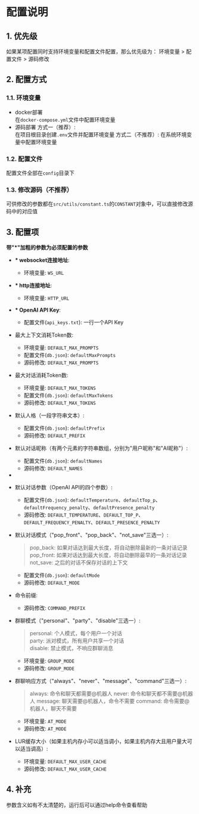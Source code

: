 # 配置说明
## 1. 优先级
如果某项配置同时支持环境变量和配置文件配置，那么优先级为：
环境变量 > 配置文件 > 源码修改
## 2. 配置方式
### 1.1. 环境变量
- docker部署  
在`docker-compose.yml`文件中配置环境变量
- 源码部署
方式一（推荐）:  
在项目根目录创建`.env`文件并配置环境变量
方式二（不推荐）:
在系统环境变量中配置环境变量

### 1.2. 配置文件
配置文件全部在`config`目录下

### 1.3. 修改源码（不推荐）
可供修改的参数都在`src/utils/constant.ts`的`CONSTANT`对象中，可以直接修改源码中的对应值

## 3. 配置项
__带"*"加粗的参数为必须配置的参数__
- __* websocket连接地址__:
    - 环境变量: `WS_URL`
- __* http连接地址__:
    - 环境变量: `HTTP_URL`
- __* OpenAI API Key__:
    - 配置文件(`api_keys.txt`): 一行一个API Key 
- 最大上下文消耗Token数:
    - 环境变量: `DEFAULT_MAX_PROMPTS`
    - 配置文件(`db.json`): `defaultMaxPrompts`
    - 源码修改: `DEFAULT_MAX_PROMPTS`
- 最大对话消耗Token数:
    - 环境变量: `DEFAULT_MAX_TOKENS`
    - 配置文件(`db.json`): `defaultMaxTokens`
    - 源码修改: `DEFAULT_MAX_TOKENS`
- 默认人格（一段字符串文本）:
    - 配置文件(`db.json`): `defaultPrefix`
    - 源码修改: `DEFAULT_PREFIX`
- 默认对话昵称（有两个元素的字符串数组，分别为"用户昵称"和"AI昵称"）:
    - 配置文件(`db.json`): `defaultNames`
    - 源码修改: `DEFAULT_NAMES`
- 
- 默认对话参数（OpenAI API的四个参数）:
    - 配置文件(`db.json`): `defaultTemperature`、`defaultTop_p`、`defaultFrequency_penalty`、`defaultPresence_penalty`
    - 源码修改: `DEFAULT_TEMPERATURE`、`DEFAULT_TOP_P`、`DEFAULT_FREQUENCY_PENALTY`、`DEFAULT_PRESENCE_PENALTY`
- 默认对话模式（"pop_front"、"pop_back"、"not_save"三选一）:
    >pop_back: 如果对话达到最大长度，将自动删除最新的一条对话记录  
    >pop_front: 如果对话达到最大长度，将自动删除最早的一条对话记录  
    >not_save: 之后的对话不保存对话的上下文
    - 配置文件(`db.json`): `defaultMode`
    - 源码修改: `DEFAULT_MODE`
- 命令前缀:
    - 源码修改: `COMMAND_PREFIX`
- 群聊模式（"personal"、"party"、"disable"三选一）:
    >personal: 个人模式，每个用户一个对话  
    >party: 派对模式，所有用户共享一个对话  
    >disable: 禁止模式，不响应群聊消息
    - 环境变量: `GROUP_MODE`
    - 源码修改: `GROUP_MODE`
- 群聊响应方式（"always"、"never"、"message"、"command"三选一）:
    >always: 命令和聊天都需要@机器人
    >never: 命令和聊天都不需要@机器人
    >message: 聊天需要@机器人，命令不需要
    >command: 命令需要@机器人，聊天不需要
    - 环境变量: `AT_MODE`
    - 源码修改: `AT_MODE`

- LUR缓存大小（如果主机内存小可以适当调小，如果主机内存大且用户量大可以适当调高）:
    - 环境变量: `DEFAULT_MAX_USER_CACHE`
    - 源码修改: `DEFAULT_MAX_USER_CACHE`

## 4. 补充
参数含义如有不太清楚的，运行后可以通过help命令查看帮助